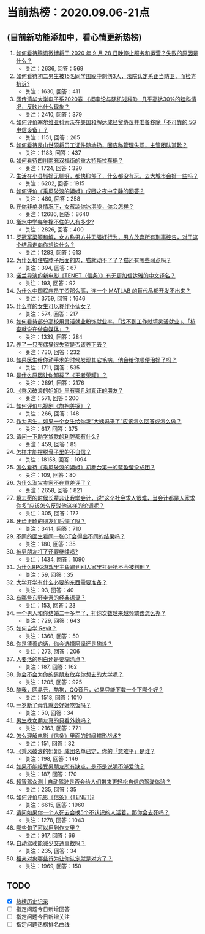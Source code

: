 # 当前热榜：2020.09.06-21点
## (目前新功能添加中，看心情更新热榜)
1. [如何看待腾讯微博将于 2020 年 9 月 28 日晚停止服务和运营？失败的原因是什么？](https://www.zhihu.com/question/419587392)
    * 关注：2636, 回答：569
2. [如何看待初二男生被15名同学围殴中刺伤3人，法院认定系正当防卫，而检方抗诉?](https://www.zhihu.com/question/419516212)
    * 关注：1630, 回答：411
3. [网传清华大学电子系2020春 《概率论与随机过程1》 几乎高达30%的挂科情况，反映出什么现象？](https://www.zhihu.com/question/419625606)
    * 关注：2410, 回答：379
4. [如何评价塞尔维亚科索沃在美国和解达成经贸协议并准备移除「不可靠的 5G 电信设备」？](https://www.zhihu.com/question/419493058)
    * 关注：1151, 回答：265
5. [如何看待昆山世硕将员工证件随地扔，回应称管理失职，主管团队道歉？](https://www.zhihu.com/question/419516694)
    * 关注：1183, 回答：437
6. [如何看待四川南充双福街的重大特斯拉车祸？](https://www.zhihu.com/question/419582770)
    * 关注：1724, 回答：320
7. [生活在小县城好无聊呀，都快抑郁了，什么都没有玩，去大城市会好一些吗？](https://www.zhihu.com/question/292950837)
    * 关注：6202, 回答：1915
8. [如何评价《乘风破浪的姐姐》成团之夜中宁静的回答？](https://www.zhihu.com/question/419444478)
    * 关注：480, 回答：258
9. [在你非单身情况下，女孩舔你冰淇凌，你会怎样？](https://www.zhihu.com/question/408531961)
    * 关注：12686, 回答：8640
10. [衡水中学每年撑不住的人有多少?](https://www.zhihu.com/question/398309980)
    * 关注：2826, 回答：400
11. [罗冠军梁颖和解，女方称男方并无强奸行为，男方放弃所有刑事控告，对于这个结局走向你想说什么？](https://www.zhihu.com/question/419618480)
    * 关注：1283, 回答：613
12. [为什么掐住猫脖子后面的肉，猫就动不了了？猫还有哪些弱点吗？](https://www.zhihu.com/question/418480262)
    * 关注：394, 回答：67
13. [诺兰导演的新电影《TENET（信条）》有无更加信达雅的中文译名？](https://www.zhihu.com/question/416252418)
    * 关注：193, 回答：92
14. [为什么中国程序员工资那么高，连一个 MATLAB 的替代品都开发不出来？](https://www.zhihu.com/question/402837414)
    * 关注：3759, 回答：1646
15. [什么样的女生可以称作小仙女？](https://www.zhihu.com/question/419580881)
    * 关注：574, 回答：217
16. [如何看待部分高校用灵活就业粉饰就业率，「找不到工作就填灵活就业」、「核查就说在做自媒体」？](https://www.zhihu.com/question/419514918)
    * 关注：1339, 回答：284
17. [养了一只布偶猫很失望是否该养下去？](https://www.zhihu.com/question/309370400)
    * 关注：730, 回答：232
18. [如果医生给你动手术的时候发现其它毛病，他会给你顺便治好了吗？](https://www.zhihu.com/question/412278188)
    * 关注：1711, 回答：535
19. [是什么原因让你卸载了《王者荣耀》？](https://www.zhihu.com/question/68421408)
    * 关注：2891, 回答：2176
20. [《乘风破浪的姐姐》里有哪几对真正的朋友？](https://www.zhihu.com/question/410949555)
    * 关注：571, 回答：200
21. [如何评价电视剧《旗袍美探》？](https://www.zhihu.com/question/417428869)
    * 关注：266, 回答：148
22. [作为男生，如果一个女生给你发“大姨妈来了”应该怎么回答或怎么做？](https://www.zhihu.com/question/297055945)
    * 关注：617, 回答：375
23. [请问一下助学贷款的利弊都有什么?](https://www.zhihu.com/question/413694311)
    * 关注：459, 回答：85
24. [怎样才能摆脱骨子里的不自信？](https://www.zhihu.com/question/327333707)
    * 关注：18158, 回答：1094
25. [怎么看待《乘风破浪的姐姐》初舞台第一的蓝盈莹没成团？](https://www.zhihu.com/question/419446045)
    * 关注：109, 回答：80
26. [为什么淘宝卖家不在意差评了？](https://www.zhihu.com/question/328595636)
    * 关注：2658, 回答：821
27. [填志愿的时候长辈非让我学会计，说“这个社会求人很难，当会计都是人家求你多”应该怎么反驳他这样的论调呢？](https://www.zhihu.com/question/306404794)
    * 关注：305, 回答：172
28. [牙齿正畸的朋友们后悔了吗？](https://www.zhihu.com/question/308980503)
    * 关注：3414, 回答：710
29. [不同的医生看同一张CT会得出不同的结果吗？](https://www.zhihu.com/question/419443064)
    * 关注：180, 回答：35
30. [被男朋友打了还要继续吗?](https://www.zhihu.com/question/413149799)
    * 关注：1434, 回答：1090
31. [为什么RPG游戏里主角跑到别人家里打砸抢不会被判刑？](https://www.zhihu.com/question/419636422)
    * 关注：59, 回答：35
32. [大学开学有什么必要的东西需要准备？](https://www.zhihu.com/question/411724426)
    * 关注：93, 回答：40
33. [有哪些东野圭吾的经典语录？](https://www.zhihu.com/question/352650663)
    * 关注：153, 回答：23
34. [一个男人和你结婚二十多年了，打你次数越来越频繁该怎么办？](https://www.zhihu.com/question/412950680)
    * 关注：729, 回答：643
35. [如何自学 Revit？](https://www.zhihu.com/question/34942466)
    * 关注：1368, 回答：50
36. [你是德善的话，你会选择阿泽还是狗焕？](https://www.zhihu.com/question/414966121)
    * 关注：273, 回答：206
37. [人要活的明白还是要糊涂点？](https://www.zhihu.com/question/418670300)
    * 关注：187, 回答：162
38. [你会不会为你的男朋友放弃你想去的大学呢？](https://www.zhihu.com/question/415342468)
    * 关注：1205, 回答：925
39. [酷我，网易云，酷狗，QQ音乐，如果只能下载一个下哪个好？](https://www.zhihu.com/question/417082115)
    * 关注：1518, 回答：1010
40. [一岁断了母乳就会好好吃饭吗？](https://www.zhihu.com/question/399999365)
    * 关注：50, 回答：34
41. [男生找女朋友真的只看外貌吗？](https://www.zhihu.com/question/320545688)
    * 关注：2163, 回答：771
42. [怎么理解电影《信条》里面的时间钳形战术?](https://www.zhihu.com/question/419368482)
    * 关注：151, 回答：32
43. [《乘风破浪的姐姐》成团名单已定，你的「意难平」是谁？](https://www.zhihu.com/question/419367704)
    * 关注：198, 回答：146
44. [如果不能接受男朋友所有缺点，是不是说明不够爱他？](https://www.zhihu.com/question/330193245)
    * 关注：187, 回答：170
45. [超智驾众测 | 自动驾驶是否会给人们带来更轻松自信的驾驶体验？](https://www.zhihu.com/question/419425282)
    * 关注：235, 回答：35
46. [如何评价电影《信条》（TENET)?](https://www.zhihu.com/question/414972174)
    * 关注：6615, 回答：1960
47. [请问如果你一个人死去会换5个不认识的人活着，那你会去死吗？](https://www.zhihu.com/question/418619167)
    * 关注：1278, 回答：1043
48. [哪些句子可以用到作文里？](https://www.zhihu.com/question/361531919)
    * 关注：917, 回答：66
49. [自动驾驶能减少交通事故吗？](https://www.zhihu.com/question/54680317)
    * 关注：235, 回答：34
50. [相亲对象哪些行为让你认定就是对方了？](https://www.zhihu.com/question/335380858)
    * 关注：1969, 回答：150
## TODO
* [x] [热榜历史记录](hot_history/AllHot.md)
* [ ] 指定问题今日新增回答
* [ ] 指定问题今日新增关注
* [ ] 指定问题热榜排名曲线
